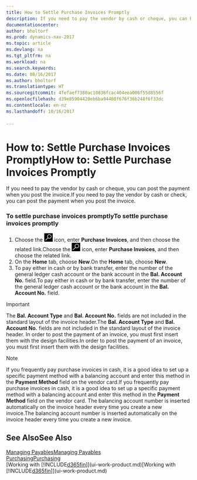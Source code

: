```yaml
---
title: How to Settle Purchase Invoices Promptly
description: If you need to pay the vendor by cash or cheque, you can have the necessary posting done when you post the invoice.
documentationcenter: 
author: bholtorf
ms.prod: dynamics-nav-2017
ms.topic: article
ms.devlang: na
ms.tgt_pltfrm: na
ms.workload: na
ms.search.keywords: 
ms.date: 08/16/2017
ms.author: bholtorf
ms.translationtype: HT
ms.sourcegitcommit: 4fefaef7380ac10836fcac404eea006f55d8556f
ms.openlocfilehash: d39e85904420eb6ba94408f676f36b248f6f33dc
ms.contentlocale: en-nz
ms.lasthandoff: 10/16/2017

---
```

# <a name="how-to-settle-purchase-invoices-promptly"></a><span data-ttu-id="c9ad7-103">How to: Settle Purchase Invoices Promptly</span><span class="sxs-lookup"><span data-stu-id="c9ad7-103">How to: Settle Purchase Invoices Promptly</span></span>
<span data-ttu-id="c9ad7-104">If you need to pay the vendor by cash or cheque, you can post the payment when you post the invoice.</span><span class="sxs-lookup"><span data-stu-id="c9ad7-104">If you need to pay the vendor by cash or check, you can post the payment when you post the invoice.</span></span>  
  
### <a name="to-settle-purchase-invoices-promptly"></a><span data-ttu-id="c9ad7-105">To settle purchase invoices promptly</span><span class="sxs-lookup"><span data-stu-id="c9ad7-105">To settle purchase invoices promptly</span></span>  
1. <span data-ttu-id="c9ad7-106">Choose the ![Search for Page or Report](media/ui-search/search_small.png "Search for Page or Report icon") icon, enter **Purchase Invoices**, and then choose the related link.</span><span class="sxs-lookup"><span data-stu-id="c9ad7-106">Choose the ![Search for Page or Report](media/ui-search/search_small.png "Search for Page or Report icon") icon, enter **Purchase Invoices**, and then choose the related link.</span></span>  
2. <span data-ttu-id="c9ad7-107">On the **Home** tab, choose **New**.</span><span class="sxs-lookup"><span data-stu-id="c9ad7-107">On the **Home** tab, choose **New**.</span></span>  
3.  <span data-ttu-id="c9ad7-108">To pay either in cash or by bank transfer, enter the number of the general ledger cash account or the bank account in the **Bal. Account No.** field.</span><span class="sxs-lookup"><span data-stu-id="c9ad7-108">To pay either in cash or by bank transfer, enter the number of the general ledger cash account or the bank account in the **Bal. Account No.** field.</span></span>  
  
> [!IMPORTANT]  
>  <span data-ttu-id="c9ad7-109">The **Bal. Account Type** and **Bal. Account No.** fields are not included in the standard layout of the invoice header.</span><span class="sxs-lookup"><span data-stu-id="c9ad7-109">The **Bal. Account Type** and **Bal. Account No.** fields are not included in the standard layout of the invoice header.</span></span> <span data-ttu-id="c9ad7-110">In order to post the payment of an invoice, you must first insert them with the design facilities.</span><span class="sxs-lookup"><span data-stu-id="c9ad7-110">In order to post the payment of an invoice, you must first insert them with the design facilities.</span></span>  
  
> [!NOTE]  
>  <span data-ttu-id="c9ad7-111">If you frequently pay purchase invoices in cash, it is a good idea to set up a specific payment method with a balancing account and enter this method in the **Payment Method** field on the vendor card.</span><span class="sxs-lookup"><span data-stu-id="c9ad7-111">If you frequently pay purchase invoices in cash, it is a good idea to set up a specific payment method with a balancing account and enter this method in the **Payment Method** field on the vendor card.</span></span> <span data-ttu-id="c9ad7-112">The balancing account number is inserted automatically on the invoice header every time you create a new invoice.</span><span class="sxs-lookup"><span data-stu-id="c9ad7-112">The balancing account number is inserted automatically on the invoice header every time you create a new invoice.</span></span>  
  
## <a name="see-also"></a><span data-ttu-id="c9ad7-113">See Also</span><span class="sxs-lookup"><span data-stu-id="c9ad7-113">See Also</span></span>  
[<span data-ttu-id="c9ad7-114">Managing Payables</span><span class="sxs-lookup"><span data-stu-id="c9ad7-114">Managing Payables</span></span>](payables-manage-payables.md)  
[<span data-ttu-id="c9ad7-115">Purchasing</span><span class="sxs-lookup"><span data-stu-id="c9ad7-115">Purchasing</span></span>](purchasing-manage-purchasing.md)  
<span data-ttu-id="c9ad7-116">[Working with [!INCLUDE[d365fin](includes/d365fin_md.md)]](ui-work-product.md)</span><span class="sxs-lookup"><span data-stu-id="c9ad7-116">[Working with [!INCLUDE[d365fin](includes/d365fin_md.md)]](ui-work-product.md)</span></span>
